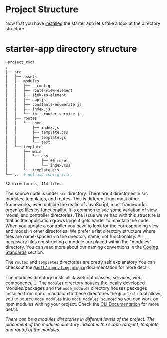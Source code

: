 # Project Structure

Now that you have [installed](v2.x/getting-started/installation.md) the starter app let's take a look at the directory structure.

# starter-app directory structure

```bash
~project_root
.
├── src
│   ├── assets
│   ├── modules
│   │   ├── __config
│   │   ├── route-view-element
│   │   ├── link-to-element
│   │   ├── app.js
│   │   ├── constants-enumerate.js
│   │   ├── index.js
│   │   └── init-router-service.js
│   ├── routes
│   │   └── home
│   │       ├── index.js
│   │       ├── template.css
│   │       ├── template.js
│   │       └── test
│   └── template
│       ├── main
│       │   └── css
│       │       ├── 00-reset
│       │       └── index.css
│       └── template.ejs
└── ... # dot and config files

32 directories, 114 files
```

The source code is under `src` directory. There are 3 directories in src modules, templates, and routes. This is different from most other frameworks, even outside the realm of JavaScript, most frameworks organize files by functionality. It is common to see some variation of view, model, and controller directories. The issue we've had with this structure is that as the application grows large it gets harder to maintain the code. When you update a controller you have to look for the corresponding view and model in other directories. We prefer a flat directory structure where files are name-spaced via the directory name, not functionality. All necessary files constructing a module are placed within the "modules" directory. You can read more about our naming conventions in the [Coding Standards](housekeeping/coding-standards.md) section.

The `routes` and `templates` directories are pretty self explanatory You can checkout the [`@aofl/templating-plugin`](https://www.npmjs.com/package/@aofl/templating-plugin) documentation for more detail.

The modules directory hosts all JavaScript classes, services, web components, ... The `modules` directory houses the locally developed modules/packages and the `node_modules` directory houses packages installed from npm. In addition to these directories the `@aofl/cli` tool allows you to source `node_modules` into `node_modules_sourced` so you can work on npm modules withing your project. Check the [CLI Documentation](https://www.npmjs.com/package/@aofl/cli) for more detail.

_There can be a modules directories in different levels of the project. The placement of the modules directory indicates the scope (project, template, and route) of the modules._
